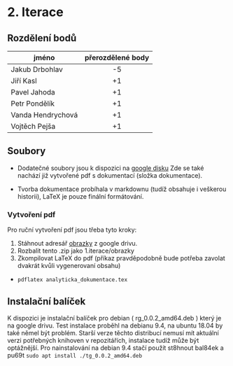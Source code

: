 # 2. Iterace

## Rozdělení bodů

| jméno              | přerozdělené body |
| ----------------   |:-------------:    |
|  Jakub Drbohlav    |         -5        |
|  Jiří Kasl         |         +1        |
|  Pavel Jahoda      |         +1        |
|  Petr Pondělík     |         +1        |
|  Vanda Hendrychová |         +1        |
|  Vojtěch Pejša     |         +1        |

## Soubory
- Dodatečné soubory jsou k dispozici na [google disku](https://drive.google.com/drive/u/1/folders/1qCQDIhJG-wts_MB1C-xEC4TojV-LuYBh)
Zde se také nachází již vytvořené pdf s dokumentací (složka dokumentace).

- Tvorba dokumentace probíhala v markdownu (tudíž obsahuje i veškerou historii), LaTeX je pouze finální formátování.

### Vytvoření pdf
Pro ruční vytvoření pdf jsou třeba tyto kroky:

1. Stáhnout adresář [obrazky](https://drive.google.com/drive/u/1/folders/1qCQDIhJG-wts_MB1C-xEC4TojV-LuYBh) z google drivu.
2. Rozbalit tento .zip jako 1.iterace/obrazky
3. Zkompilovat LaTeX do pdf (příkaz pravděpodobně bude potřeba zavolat dvakrát kvůli vygenerovaní obsahu)

 - ```pdflatex analyticka_dokumentace.tex```

## Instalační balíček
K dispozici je instalační balíček pro debian ( rg_0.0.2_amd64.deb ) který je na google drivu. Test instalace
proběhl na debianu 9.4, na ubuntu 18.04 by také němel být problém. Starší verze těchto distribucí nemusí mít
aktuální verzi potřebných knihoven v repozitářích, instalace tudíž může být optážnější. Pro nainstalování na 
debian 9.4 stačí použít st8hnout bal84ek a pu69t ``sudo apt install ./tg_0.0.2_amd64.deb``
